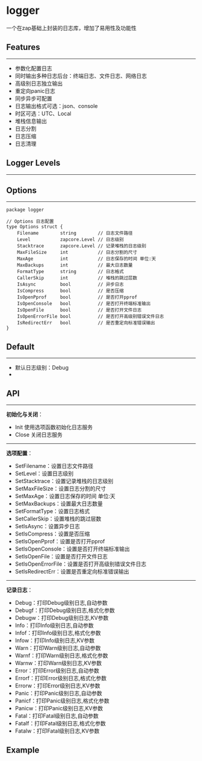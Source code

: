 # logger
一个在zap基础上封装的日志库，增加了易用性及功能性

## Features
___
- 参数化配置日志 
- 同时输出多种日志后台：终端日志、文件日志、网络日志
- 高级别日志独立输出
- 重定向panic日志
- 同步异步可配置
- 日志输出格式可选：json、console
- 时区可选：UTC、Local
- 堆栈信息输出
- 日志分割
- 日志压缩
- 日志清理

## Logger Levels
___


## Options
___
```golang
package logger

// Options 日志配置
type Options struct {
	Filename        string        // 日志文件路径
	Level           zapcore.Level // 日志级别
	Stacktrace      zapcore.Level // 记录堆栈的日志级别
	MaxFileSize     int           // 日志分割的尺寸
	MaxAge          int           // 日志保存的时间 单位:天
	MaxBackups      int           // 最大日志数量
	FormatType      string        // 日志格式
	CallerSkip      int           // 堆栈的跳过层数
	IsAsync         bool          // 异步日志
	IsCompress      bool          // 是否压缩
	IsOpenPprof     bool          // 是否打开pprof
	IsOpenConsole   bool          // 是否打开终端标准输出
	IsOpenFile      bool          // 是否打开文件日志
	IsOpenErrorFile bool          // 是否打开高级别错误文件日志
	IsRedirectErr   bool          // 是否重定向标准错误输出
}
```

## Default
___
- 默认日志级别：Debug
- 

## API
___
**初始化与关闭**：
- Init 使用选项函数初始化日志服务
- Close 关闭日志服务
___
**选项配置**：
- SetFilename：设置日志文件路径
- SetLevel：设置日志级别
- SetStacktrace：设置记录堆栈的日志级别
- SetMaxFileSize：设置日志分割的尺寸
- SetMaxAge：设置日志保存的时间 单位:天
- SetMaxBackups：设置最大日志数量
- SetFormatType：设置日志格式
- SetCallerSkip：设置堆栈的跳过层数
- SetIsAsync：设置异步日志
- SetIsCompress：设置是否压缩
- SetIsOpenPprof：设置是否打开pprof
- SetIsOpenConsole：设置是否打开终端标准输出
- SetIsOpenFile：设置是否打开文件日志
- SetIsOpenErrorFile：设置是否打开高级别错误文件日志
- SetIsRedirectErr：设置是否重定向标准错误输出
___
**记录日志**：
- Debug：打印Debug级别日志,自动参数
- Debugf：打印Debug级别日志,格式化参数
- Debugw：打印Debug级别日志,KV参数
- Info：打印Info级别日志,自动参数
- Infof：打印Info级别日志,格式化参数
- Infow：打印Info级别日志,KV参数
- Warn：打印Warn级别日志,自动参数
- Warnf：打印Warn级别日志,格式化参数
- Warnw：打印Warn级别日志,KV参数
- Error：打印Error级别日志,自动参数
- Errorf：打印Error级别日志,格式化参数
- Errorw：打印Error级别日志,KV参数
- Panic：打印Panic级别日志,自动参数
- Panicf：打印Panic级别日志,格式化参数
- Panicw：打印Panic级别日志,KV参数
- Fatal：打印Fatal级别日志,自动参数
- Fatalf：打印Fatal级别日志,格式化参数
- Fatalw：打印Fatal级别日志,KV参数
## Example
